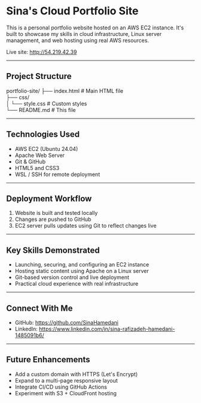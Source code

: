 # Sina's Cloud Portfolio Site

This is a personal portfolio website hosted on an AWS EC2 instance. It's built to showcase my skills in cloud infrastructure, Linux server management, and web hosting using real AWS resources.

Live site: http://54.219.42.39

---

## Project Structure

portfolio-site/
├── index.html           # Main HTML file  
├── css/  
│   └── style.css        # Custom styles  
└── README.md            # This file  

---

## Technologies Used

- AWS EC2 (Ubuntu 24.04)
- Apache Web Server
- Git & GitHub
- HTML5 and CSS3
- WSL / SSH for remote deployment

---

## Deployment Workflow

1. Website is built and tested locally
2. Changes are pushed to GitHub
3. EC2 server pulls updates using Git to reflect changes live

---

## Key Skills Demonstrated

- Launching, securing, and configuring an EC2 instance
- Hosting static content using Apache on a Linux server
- Git-based version control and live deployment
- Practical cloud experience with real infrastructure

---

## Connect With Me

- GitHub: https://github.com/SinaHamedani
- LinkedIn: https://www.linkedin.com/in/sina-rafizadeh-hamedani-1485091b6/

---

## Future Enhancements

- Add a custom domain with HTTPS (Let's Encrypt)
- Expand to a multi-page responsive layout
- Integrate CI/CD using GitHub Actions
- Experiment with S3 + CloudFront hosting
